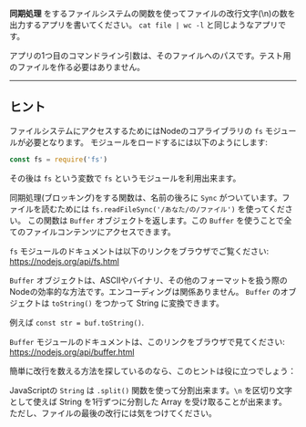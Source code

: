 **同期処理** をするファイルシステムの関数を使ってファイルの改行文字(\n)の数を出力するアプリを書いてください。 `cat file | wc -l` と同じようなアプリです。

アプリの1つ目のコマンドライン引数は、そのファイルへのパスです。テスト用のファイルを作る必要はありません。

----------------------------------------------------------------------
## ヒント

ファイルシステムにアクセスするためにはNodeのコアライブラリの `fs` モジュールが必要となります。
モジュールをロードするには以下のようにします:

```js
const fs = require('fs')
```

その後は `fs` という変数で `fs` というモジュールを利用出来ます。

同期処理(ブロッキング)をする関数は、名前の後ろに `Sync` がついています。ファイルを読むためには `fs.readFileSync('/あなた/の/ファイル')` を使ってください。
この関数は `Buffer` オブジェクトを返します。この `Buffer` を使うことで全てのファイルコンテンツにアクセスできます。

`fs` モジュールのドキュメントは以下のリンクをブラウザでご覧ください:
  https://nodejs.org/api/fs.html

`Buffer` オブジェクトは、ASCIIやバイナリ、その他のフォーマットを扱う際の Nodeの効率的な方法です。エンコーディングは関係ありません。
`Buffer` のオブジェクトは `toString()` をつかって String に変換できます。

例えば `const str = buf.toString()`.

`Buffer` モジュールのドキュメントは、このリンクをブラウザで見てください:
  https://nodejs.org/api/buffer.html

簡単に改行を数える方法を探しているのなら、このヒントは役に立つでしょう：

JavaScriptの `String` は `.split()` 関数を使って分割出来ます。`\n` を区切り文字として使えば String を1行ずつに分割した Array を受け取ることが出来ます。
ただし、ファイルの最後の改行には気をつけてください。
